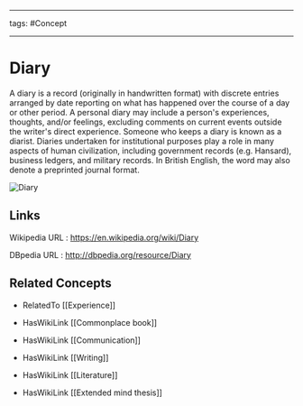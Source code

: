 




---

tags: #Concept

---
# Diary


A diary is a record (originally in handwritten format) with discrete entries arranged by date reporting on what has happened over the course of a day or other period. A personal diary may include a person's experiences, thoughts, and/or feelings, excluding comments on current events outside the writer's direct experience. Someone who keeps a diary is known as a diarist. Diaries undertaken for institutional purposes play a role in many aspects of human civilization, including government records (e.g. Hansard), business ledgers, and military records. In British English, the word may also denote a preprinted journal format.

![Diary](http://commons.wikimedia.org/wiki/Special:FilePath/The_Diary_of_a_Young_Girl_at_the_Anne_Frank_Zentrum.jpg?width=300)


## Links


Wikipedia URL : https://en.wikipedia.org/wiki/Diary

DBpedia URL : http://dbpedia.org/resource/Diary


## Related Concepts


- RelatedTo [[Experience]]

- HasWikiLink [[Commonplace book]]

- HasWikiLink [[Communication]]

- HasWikiLink [[Writing]]

- HasWikiLink [[Literature]]

- HasWikiLink [[Extended mind thesis]]